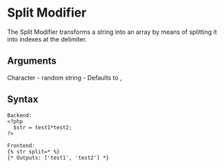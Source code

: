 Split Modifier
==================
The Split Modifier transforms a string into an array by means of splitting it into indexes at the delimiter.

Arguments
--------------
Character - random string - Defaults to ,

Syntax
--------------
```
Backend:
<?php
  $str = test1*test2;
?>

Frontend:
{% str split=* %}
{* Outputs: ['test1', 'test2'] *}
```